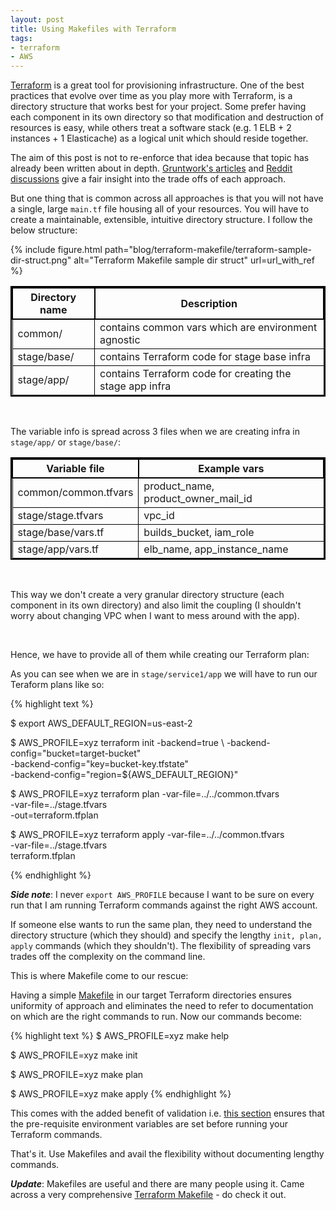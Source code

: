 ```yaml
---
layout: post
title: Using Makefiles with Terraform
tags:
- terraform
- AWS
---
```


[Terraform](https://www.terraform.io/docs/modules/sources.html) is a great tool
for provisioning infrastructure. One of the best practices that evolve over
time as you play more with Terraform, is a directory structure that works
best for your project. Some prefer having each component in its own directory so
that modification and destruction of resources is easy, while others treat
a software stack (e.g. 1 ELB + 2 instances + 1 Elasticache) as a logical unit which
should reside together.

The aim of this post is not to re-enforce that idea because that topic has
already been written about in depth. [Gruntwork's articles](https://blog.gruntwork.io/how-to-create-reusable-infrastructure-with-terraform-modules-25526d65f73d)
and [Reddit discussions](https://www.reddit.com/r/devops/comments/53sijz/how_do_you_structure_terraform_configurations/)
give a fair insight into the trade offs of each approach.

But one thing that is common across all approaches is that you will not have a single,
large  ```main.tf``` file housing all of your resources. You will have to create
a maintainable, extensible, intuitive directory structure. I follow the below
structure:

<div class='pull-left' style="border: 0px solid black;">
{% include figure.html path="blog/terraform-makefile/terraform-sample-dir-struct.png" alt="Terraform Makefile sample dir struct" url=url_with_ref %}
</div>

<style>
table{
    border-collapse: collapse;
    border-spacing: 0;
    border:2px solid #000000;
}

th{
    border:2px solid #000000;
}

td{
    border:1px solid #000000;
}
</style>

| Directory name     | Description |
|--------------------|-------------|
| common/            | contains common vars which are environment agnostic |
| stage/base/        | contains Terraform code for stage base infra |
| stage/app/         | contains Terraform code for creating the stage app infra |

<br/>

The variable info is spread across 3 files when we are creating infra in ```stage/app/```  or ```stage/base/```:

| Variable file          | Example vars |
|------------------------|-------------|
| common/common.tfvars   | product_name, product_owner_mail_id |
| stage/stage.tfvars     | vpc_id |
| stage/base/vars.tf     | builds_bucket, iam_role |
| stage/app/vars.tf      | elb_name, app_instance_name |

<br/>

This way we don't create a very granular directory structure (each component in its own directory) and also
limit the coupling (I shouldn't worry about changing VPC when I want to mess around with the app).

<br/>

Hence, we have to provide all of them while creating our Terraform plan:

As you can see when we are in ```stage/service1/app``` we will have to run our Teraform plans like so:

{% highlight text %}

$ export AWS_DEFAULT_REGION=us-east-2

$ AWS_PROFILE=xyz terraform init -backend=true \ 
                                 -backend-config="bucket=target-bucket" \
                                 -backend-config="key=bucket-key.tfstate" \
                                 -backend-config="region=${AWS_DEFAULT_REGION}"

$ AWS_PROFILE=xyz terraform plan -var-file=../../common.tfvars \
                                 -var-file=../stage.tfvars \
                                 -out=terraform.tfplan

$ AWS_PROFILE=xyz terraform apply -var-file=../../common.tfvars \
                                  -var-file=../stage.tfvars \
                                  terraform.tfplan

{% endhighlight %}

***Side note***: I never ```export AWS_PROFILE``` because I want to be sure on every run that I am running Terraform
commands against the right AWS account.

If someone else wants to run the same plan, they need to understand the directory structure (which
they should) and specify the lengthy ```init, plan, apply``` commands (which they shouldn't). The flexibility
of spreading vars trades off the complexity on the command line.

This is where Makefile come to our rescue:

Having a simple [Makefile](https://gist.github.com/saurabh-hirani/a94046c65f141eb2d7ee666fa2a21c72) in our
target Terraform directories ensures uniformity of approach and eliminates the need to refer to
documentation on which are the right commands to run. Now our commands become:

{% highlight text %}
$ AWS_PROFILE=xyz make help

$ AWS_PROFILE=xyz make init

$ AWS_PROFILE=xyz make plan

$ AWS_PROFILE=xyz make apply
{% endhighlight %}

This comes with the added benefit of validation i.e. [this section](https://gist.github.com/saurabh-hirani/a94046c65f141eb2d7ee666fa2a21c72#file-terraformmakefile-L33://gist.github.com/saurabh-hirani/a94046c65f141eb2d7ee666fa2a21c72#file-terraformmakefile-L38) ensures that the pre-requisite environment variables are set before running your
Terraform commands.

That's it. Use Makefiles and avail the flexibility without documenting lengthy commands.

***Update***: Makefiles are useful and there are many people using it. Came across a very comprehensive [Terraform Makefile](https://github.com/pgporada/terraform-makefile/blob/master/Makefile) - do check it out.
